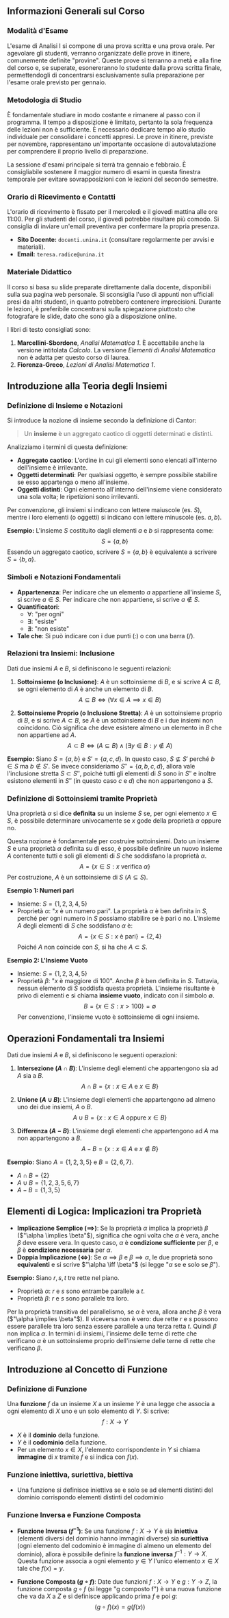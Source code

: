 ## Informazioni Generali sul Corso

### Modalità d'Esame
L'esame di Analisi I si compone di una prova scritta e una prova orale. Per agevolare gli studenti, verranno organizzate delle prove in itinere, comunemente definite "provine". Queste prove si terranno a metà e alla fine del corso e, se superate, esonereranno lo studente dalla prova scritta finale, permettendogli di concentrarsi esclusivamente sulla preparazione per l'esame orale previsto per gennaio.

### Metodologia di Studio
È fondamentale studiare in modo costante e rimanere al passo con il programma. Il tempo a disposizione è limitato, pertanto la sola frequenza delle lezioni non è sufficiente. È necessario dedicare tempo allo studio individuale per consolidare i concetti appresi. Le prove in itinere, previste per novembre, rappresentano un'importante occasione di autovalutazione per comprendere il proprio livello di preparazione.

La sessione d'esami principale si terrà tra gennaio e febbraio. È consigliabile sostenere il maggior numero di esami in questa finestra temporale per evitare sovrapposizioni con le lezioni del secondo semestre.

### Orario di Ricevimento e Contatti
L'orario di ricevimento è fissato per il mercoledì e il giovedì mattina alle ore 11:00. Per gli studenti del corso, il giovedì potrebbe risultare più comodo. Si consiglia di inviare un'email preventiva per confermare la propria presenza.

- **Sito Docente:** `docenti.unina.it` (consultare regolarmente per avvisi e materiali).
- **Email:** `teresa.radice@unina.it`

### Materiale Didattico
Il corso si basa su slide preparate direttamente dalla docente, disponibili sulla sua pagina web personale. Si sconsiglia l'uso di appunti non ufficiali presi da altri studenti, in quanto potrebbero contenere imprecisioni. Durante le lezioni, è preferibile concentrarsi sulla spiegazione piuttosto che fotografare le slide, dato che sono già a disposizione online.

I libri di testo consigliati sono:
1.  **Marcellini-Sbordone**, *Analisi Matematica 1*. È accettabile anche la versione intitolata *Calcolo*. La versione *Elementi di Analisi Matematica* non è adatta per questo corso di laurea.
2.  **Fiorenza-Greco**, *Lezioni di Analisi Matematica 1*.

## Introduzione alla Teoria degli Insiemi

### Definizione di Insieme e Notazioni
Si introduce la nozione di insieme secondo la definizione di Cantor:

> Un **insieme** è un aggregato caotico di oggetti determinati e distinti.

Analizziamo i termini di questa definizione:
- **Aggregato caotico**: L'ordine in cui gli elementi sono elencati all'interno dell'insieme è irrilevante.
- **Oggetti determinati**: Per qualsiasi oggetto, è sempre possibile stabilire se esso appartenga o meno all'insieme.
- **Oggetti distinti**: Ogni elemento all'interno dell'insieme viene considerato una sola volta; le ripetizioni sono irrilevanti.

Per convenzione, gli insiemi si indicano con lettere maiuscole (es. $S$), mentre i loro elementi (o oggetti) si indicano con lettere minuscole (es. $a, b$).

**Esempio:**
L'insieme $S$ costituito dagli elementi $a$ e $b$ si rappresenta come:
$$S = \{a, b\}$$
Essendo un aggregato caotico, scrivere $S = \{a, b\}$ è equivalente a scrivere $S = \{b, a\}$.

### Simboli e Notazioni Fondamentali
- **Appartenenza**: Per indicare che un elemento $a$ appartiene all'insieme $S$, si scrive $a \in S$. Per indicare che non appartiene, si scrive $a \notin S$.
- **Quantificatori**: 
  - $\forall$: "per ogni"
  - $\exists$: "esiste"
  - $\nexists$: "non esiste"
- **Tale che**: Si può indicare con i due punti ($:$) o con una barra (/).

### Relazioni tra Insiemi: Inclusione
Dati due insiemi $A$ e $B$, si definiscono le seguenti relazioni:

1.  **Sottoinsieme (o Inclusione)**: $A$ è un sottoinsieme di $B$, e si scrive $A \subseteq B$, se ogni elemento di $A$ è anche un elemento di $B$.
    $$A \subseteq B \iff (\forall x \in A \implies x \in B)$$

2.  **Sottoinsieme Proprio (o Inclusione Stretta)**: $A$ è un sottoinsieme proprio di $B$, e si scrive $A \subset B$, se $A$ è un sottoinsieme di $B$ e i due insiemi non coincidono. Ciò significa che deve esistere almeno un elemento in $B$ che non appartiene ad $A$.
    $$A \subset B \iff (A \subseteq B) \land (\exists y \in B : y \notin A)$$

**Esempio:**
Siano $S = \{a, b\}$ e $S' = \{a, c, d\}$. In questo caso, $S \not\subseteq S'$ perché $b \in S$ ma $b \notin S'$.
Se invece consideriamo $S'' = \{a, b, c, d\}$, allora vale l'inclusione stretta $S \subset S''$, poiché tutti gli elementi di $S$ sono in $S''$ e inoltre esistono elementi in $S''$ (in questo caso $c$ e $d$) che non appartengono a $S$.

### Definizione di Sottoinsiemi tramite Proprietà
Una proprietà $\alpha$ si dice **definita** su un insieme $S$ se, per ogni elemento $x \in S$, è possibile determinare univocamente se $x$ gode della proprietà $\alpha$ oppure no.

Questa nozione è fondamentale per costruire sottoinsiemi. Dato un insieme $S$ e una proprietà $\alpha$ definita su di esso, è possibile definire un nuovo insieme $A$ contenente tutti e soli gli elementi di $S$ che soddisfano la proprietà $\alpha$.
$$A = \{x \in S : x \text{ verifica } \alpha\}$$
Per costruzione, $A$ è un sottoinsieme di $S$ ($A \subseteq S$).

**Esempio 1: Numeri pari**
- Insieme: $S = \{1, 2, 3, 4, 5\}$
- Proprietà $\alpha$: "$x$ è un numero pari".
La proprietà $\alpha$ è ben definita in $S$, perché per ogni numero in $S$ possiamo stabilire se è pari o no.
L'insieme $A$ degli elementi di $S$ che soddisfano $\alpha$ è:
$$A = \{x \in S : x \text{ è pari}\} = \{2, 4\}$$
Poiché $A$ non coincide con $S$, si ha che $A \subset S$.

**Esempio 2: L'Insieme Vuoto**
- Insieme: $S = \{1, 2, 3, 4, 5\}$
- Proprietà $\beta$: "$x$ è maggiore di 100".
Anche $\beta$ è ben definita in $S$. Tuttavia, nessun elemento di $S$ soddisfa questa proprietà. L'insieme risultante è privo di elementi e si chiama **insieme vuoto**, indicato con il simbolo $\emptyset$.
$$B = \{x \in S : x > 100\} = \emptyset$$
Per convenzione, l'insieme vuoto è sottoinsieme di ogni insieme.

## Operazioni Fondamentali tra Insiemi
Dati due insiemi $A$ e $B$, si definiscono le seguenti operazioni:

1.  **Intersezione ($A \cap B$)**: L'insieme degli elementi che appartengono sia ad $A$ sia a $B$.
    $$A \cap B = \{x : x \in A \text{ e } x \in B\}$$

2.  **Unione ($A \cup B$)**: L'insieme degli elementi che appartengono ad almeno uno dei due insiemi, $A$ o $B$.
    $$A \cup B = \{x : x \in A \text{ oppure } x \in B\}$$

3.  **Differenza ($A - B$)**: L'insieme degli elementi che appartengono ad $A$ ma non appartengono a $B$.
    $$A - B = \{x : x \in A \text{ e } x \notin B\}$$

**Esempio:**
Siano $A = \{1, 2, 3, 5\}$ e $B = \{2, 6, 7\}$.
- $A \cap B = \{2\}$
- $A \cup B = \{1, 2, 3, 5, 6, 7\}$
- $A - B = \{1, 3, 5\}$

## Elementi di Logica: Implicazioni tra Proprietà

- **Implicazione Semplice ($\implies$)**: Se la proprietà $\alpha$ implica la proprietà $\beta$ ($"\alpha \implies \beta"$), significa che ogni volta che $\alpha$ è vera, anche $\beta$ deve essere vera. In questo caso, $\alpha$ è **condizione sufficiente** per $\beta$, e $\beta$ è **condizione necessaria** per $\alpha$.
- **Doppia Implicazione ($\iff$)**: Se $\alpha \implies \beta$ e $\beta \implies \alpha$, le due proprietà sono **equivalenti** e si scrive $"\alpha \iff \beta"$ (si legge "$\alpha$ se e solo se $\beta$").

**Esempio:**
Siano $r, s, t$ tre rette nel piano.
- Proprietà $\alpha$: $r$ e $s$ sono entrambe parallele a $t$.
- Proprietà $\beta$: $r$ e $s$ sono parallele tra loro.

Per la proprietà transitiva del parallelismo, se $\alpha$ è vera, allora anche $\beta$ è vera ($"\alpha \implies \beta"$). Il viceversa non è vero: due rette $r$ e $s$ possono essere parallele tra loro senza essere parallele a una terza retta $t$. Quindi $\beta$ non implica $\alpha$.
In termini di insiemi, l'insieme delle terne di rette che verificano $\alpha$ è un sottoinsieme proprio dell'insieme delle terne di rette che verificano $\beta$.

## Introduzione al Concetto di Funzione

### Definizione di Funzione
Una **funzione** $f$ da un insieme $X$ a un insieme $Y$ è una legge che associa a ogni elemento di $X$ uno e un solo elemento di $Y$. Si scrive:
$$f: X \to Y$$
- $X$ è il **dominio** della funzione.
- $Y$ è il **codominio** della funzione.
- Per un elemento $x \in X$, l'elemento corrispondente in $Y$ si chiama **immagine** di $x$ tramite $f$ e si indica con $f(x)$.
### Funzione iniettiva, suriettiva, biettiva
- Una funzione si definisce iniettiva se e solo se ad elementi distinti del dominio corrispondo elementi distinti del codominio

### Funzione Inversa e Funzione Composta
- **Funzione Inversa ($f^{-1}$)**: Se una funzione $f: X \to Y$ è sia **iniettiva** (elementi diversi del dominio hanno immagini diverse) sia **suriettiva** (ogni elemento del codominio è immagine di almeno un elemento del dominio), allora è possibile definire la **funzione inversa** $f^{-1}: Y \to X$. Questa funzione associa a ogni elemento $y \in Y$ l'unico elemento $x \in X$ tale che $f(x) = y$.

- **Funzione Composta ($g \circ f$)**: Date due funzioni $f: X \to Y$ e $g: Y \to Z$, la funzione composta $g \circ f$ (si legge "g composto f") è una nuova funzione che va da $X$ a $Z$ e si definisce applicando prima $f$ e poi $g$:
    $$(g \circ f)(x) = g(f(x))$$